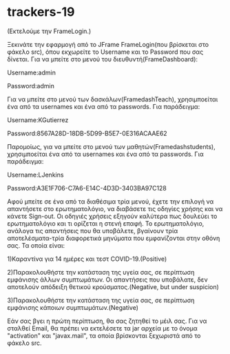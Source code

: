 # trackers-19
(Εκτελούμε την FrameLogin.)

Ξεκινάτε την εφαρμογή από το JFrame FrameLogin(που βρίσκεται στο φάκελο src), όπου εκχωρείτε το Username και το Password που σας δίνεται.
Για να μπείτε στο μενού του διευθυντή(FrameDashboard):

Username:admin

Password:admin

Για να μπείτε στο μενού των δασκάλων(FramedashTeach), χρησιμποείται ένα από τα usernames και ένα από τα  passwords. Για παράδειγμα:

Username:KGutierrez

Password:8567A28D-18DB-5D99-B5E7-0E316ACAAE62

Παρομοίως, για να μπείτε στο μενού των μαθητών(Framedashstudents), χρησιμποείται ένα από τα usernames και ένα από τα passwords. Για παράδειγμα:

Username:LJenkins

Password:A3E1F706-C7A6-E14C-4D3D-3403BA97C128

Αφού μπείτε σε ένα από τα διαθέσιμα τρία μενού, έχετε την επιλογή να απαντήσετε στο ερωτηματολόγιο, να διαβάσετε τις οδηγίες χρήσης και να κάνετε Sign-out.
Οι οδηγιές χρήσεις εξηγούν καλύτερα πως δουλεύει το ερωτηματολόγιο και τι ορίζεται η στενή επαφή.
Το ερωτηματολόγιο, ανάλογα τις απαντήσεις που θα υποβάλετε, βγαίνουν τρία αποτελέσματα-τρία διαφορετικά μηνύματα που εμφανίζονται στην οθόνη σας. Τα οποία είναι:

1)Καραντίνα για 14 ημέρες και τεστ COVID-19.(Positive)

2)Παρακολουθήστε την κατάσταση της υγεία σας, σε περίπτωση εμφάνισης άλλων συμπτωμάτων. Οι απαντήσεις 
που υποβάλατε, δεν αποτελούν απόδειξη θετικού κρούσματος.(Negative, but under suspicion)

3)Παρακολουθήστε την κατάσταση της υγεία σας, σε περίπτωση εμφάνισης κάποιων συμπτωμάτων.(Negative)

Εάν σας βγει η πρώτη περίπτωση, θα σας ζητηθεί το μέιλ σας. Για να σταλθεί Email, θα πρέπει να εκτελέσετε τα jar αρχεία 
με το όνομα "activation" και "javax.mail",  τα οποία βρίσκονται ξεχωριστά από το φάκελο src.
